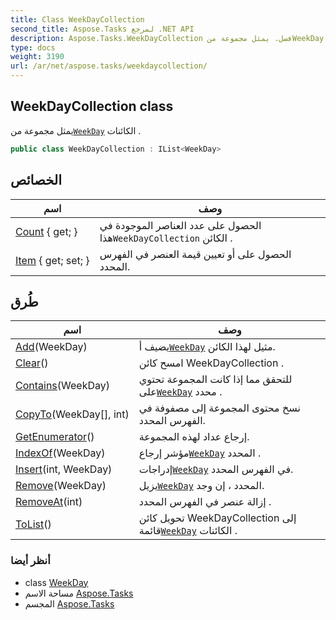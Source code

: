 ```yaml
---
title: Class WeekDayCollection
second_title: Aspose.Tasks لمرجع .NET API
description: Aspose.Tasks.WeekDayCollection فصل. يمثل مجموعة منWeekDay الكائنات .
type: docs
weight: 3190
url: /ar/net/aspose.tasks/weekdaycollection/
---
```

## WeekDayCollection class

يمثل مجموعة من[`WeekDay`](../weekday/) الكائنات .

```csharp
public class WeekDayCollection : IList<WeekDay>
```

## الخصائص

| اسم | وصف |
| --- | --- |
| [Count](../../aspose.tasks/weekdaycollection/count/) { get; } | الحصول على عدد العناصر الموجودة في هذا`WeekDayCollection` الكائن . |
| [Item](../../aspose.tasks/weekdaycollection/item/) { get; set; } | الحصول على أو تعيين قيمة العنصر في الفهرس المحدد. |

## طُرق

| اسم | وصف |
| --- | --- |
| [Add](../../aspose.tasks/weekdaycollection/add/)(WeekDay) | يضيف أ[`WeekDay`](../weekday/) مثيل لهذا الكائن. |
| [Clear](../../aspose.tasks/weekdaycollection/clear/)() | امسح كائن WeekDayCollection . |
| [Contains](../../aspose.tasks/weekdaycollection/contains/)(WeekDay) | للتحقق مما إذا كانت المجموعة تحتوي على[`WeekDay`](../weekday/) محدد . |
| [CopyTo](../../aspose.tasks/weekdaycollection/copyto/)(WeekDay[], int) | نسخ محتوى المجموعة إلى مصفوفة في الفهرس المحدد. |
| [GetEnumerator](../../aspose.tasks/weekdaycollection/getenumerator/)() | إرجاع عداد لهذه المجموعة. |
| [IndexOf](../../aspose.tasks/weekdaycollection/indexof/)(WeekDay) | مؤشر إرجاع[`WeekDay`](../weekday/) المحدد . |
| [Insert](../../aspose.tasks/weekdaycollection/insert/)(int, WeekDay) | إدراجات[`WeekDay`](../weekday/) في الفهرس المحدد. |
| [Remove](../../aspose.tasks/weekdaycollection/remove/)(WeekDay) | يزيل[`WeekDay`](../weekday/) المحدد ، إن وجد. |
| [RemoveAt](../../aspose.tasks/weekdaycollection/removeat/)(int) | إزالة عنصر في الفهرس المحدد . |
| [ToList](../../aspose.tasks/weekdaycollection/tolist/)() | تحويل كائن WeekDayCollection إلى قائمة[`WeekDay`](../weekday/) الكائنات . |

### أنظر أيضا

* class [WeekDay](../weekday/)
* مساحة الاسم [Aspose.Tasks](../../aspose.tasks/)
* المجسم [Aspose.Tasks](../../)


